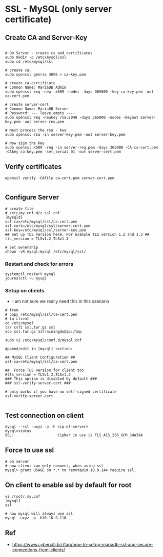 # SSL - MySQL (only server certificate) 

## Create CA and Server-Key 

```

# On Server - create ca and certificates 
sudo mkdir -p /etc/mysql/ssl
sudo cd /etc/mysql/ssl

# create ca.  
sudo openssl genrsa 4096 > ca-key.pem

# create ca-certificate 
# Common Name: MariaDB Admin 
sudo openssl req -new -x509 -nodes -days 365000 -key ca-key.pem -out ca-cert.pem

# create server-cert 
# Common Name: MariaDB Server
# Password: --- leave empty ----
sudo openssl req -newkey rsa:2048 -days 365000 -nodes -keyout server-key.pem -out server-req.pem

# Next process the rsa - key 
sudo openssl rsa -in server-key.pem -out server-key.pem

# Now sign the key 
sudo openssl x509 -req -in server-req.pem -days 365000 -CA ca-cert.pem -CAkey ca-key.pem -set_serial 01 -out server-cert.pem

```



## Verify certificates 

```
openssl verify -CAfile ca-cert.pem server-cert.pem 


```

## Configure Server 
```
# create file 
# /etc/my.cnf.d/z_ssl.cnf 
[mysqld]
ssl-ca=/etc/mysql/ssl/ca-cert.pem
ssl-cert=/etc/mysql/ssl/server-cert.pem
ssl-key=/etc/mysql/ssl/server-key.pem
## Set up TLS version here. For example TLS version 1.2 and 1.3 ##
tls_version = TLSv1.2,TLSv1.3

# Set ownership 
chown -vR mysql:mysql /etc/mysql/ssl/

```

### Restart and check for errors 
```
systemctl restart mysql
journalctl -u mysql

```

### Setup on clients 

  * I am not sure we really need this in this szenario 
```
# from 
# copy /etc/mysql/ssl/ca-cert.pem 
# to client
cd /etc/mysql
tar cvfz ssl.tar.gz ssl
scp ssl.tar.gz 11trainingdo@ip:/tmp 
```

```
sudo vi /etc/mysql/conf.d/mysql.cnf

Append/edit in [mysql] section:

## MySQL Client Configuration ##
ssl-ca=/etc/mysql/ssl/ca-cert.pem

##  Force TLS version for client too
#tls_version = TLSv1.2,TLSv1.3
### This option is disabled by default ###
### ssl-verify-server-cert ###

# only works if you have no self-signed certificate
ssl-verify-server-cert


```

## Test connection on client 

```
mysql --ssl -uxyz -p -h <ip-of-server>
mysql>status
SSL:                    Cipher in use is TLS_AES_256_GCM_SHA384

```

## Force to use ssl 


```
# on server 
# now client can only connect, when using ssl 
mysql> grant USAGE on *.* to remote@10.10.9.144 require ssl;
```

## On client to enable ssl by default for root 
```
vi /root/.my.cnf 
[mysql]
ssl 

# now mysql will always use ssl 
mysql -uxyz -p -h10.10.9.110 
```


## Ref 

  * https://www.cyberciti.biz/faq/how-to-setup-mariadb-ssl-and-secure-connections-from-clients/
  
  ```
